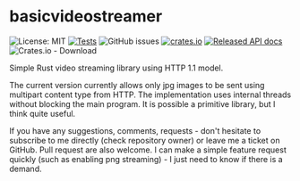 # basicvideostreamer
![License: MIT](https://img.shields.io/github/license/jhnw/basicvideostreamer)
[![Tests](https://github.com/JhnW/basicvideostreamer/actions/workflows/tests.yml/badge.svg?branch=main)](https://github.com/JhnW/basicvideostreamer/actions/workflows/tests.yml)
![GitHub issues](https://img.shields.io/github/issues/jhnw/basicvideostreamer)
[![crates.io](https://img.shields.io/crates/v/basicvideostreamer.svg)](https://crates.io/crates/basicvideostreamer)
[![Released API docs](https://docs.rs/basicvideostreamer/badge.svg)](https://docs.rs/httparse)
![Crates.io - Download](https://img.shields.io/crates/d/basicvideostreamer)

Simple Rust video streaming library using HTTP 1.1 model.

The current version currently allows only jpg images to be sent using multipart content type from HTTP.
The implementation uses internal threads without blocking the main program. 
It is possible a primitive library, but I think quite useful.

If you have any suggestions, comments, requests - don't hesitate to subscribe to me directly (check repository owner) or leave me a ticket on GitHub.
Pull request are also welcome. I can make a simple feature request quickly (such as enabling png streaming) - I just need to know if there is a demand.
